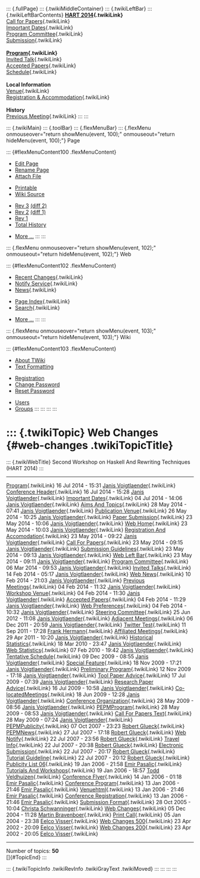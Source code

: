 ::: {.fullPage}
::: {.twikiMiddleContainer}
::: {.twikiLeftBar}
::: {.twikiLeftBarContents}
**[HART 2014](WebHome){.twikiLink}**\
[Call for Papers](CallForPapers){.twikiLink}\
[Important Dates](ImportantDates){.twikiLink}\
[Program Committee](ProgramCommittee){.twikiLink}\
[Submission](PaperSubmission){.twikiLink}\
\
**[Program](Program){.twikiLink}**\
[Invited Talk](InvitedTalks){.twikiLink}\
[Accepted Papers](AcceptedPapers){.twikiLink}\
[Schedule](Program){.twikiLink}\
\
**Local Information**\
[Venue](WorkshopVenue){.twikiLink}\
[Registration & Accommodation](RegistrationAndAccomodation){.twikiLink}\
\
**History**\
[Previous Meeting](PreviousMeetings){.twikiLink}
:::
:::

::: {.twikiMain}
::: {.toolBar}
::: {.flexMenuBar}
::: {.flexMenu onmouseover="return showMenu(event, 100);" onmouseout="return hideMenu(event, 100);"}
Page

::: {#flexMenuContent100 .flexMenuContent}
-   [Edit
    Page](http://www.program-transformation.org/edit/HART14/WebChanges?t=1536827637)
-   [Rename
    Page](http://www.program-transformation.org/rename/HART14/WebChanges)
-   [Attach
    File](http://www.program-transformation.org/attach/HART14/WebChanges)

<!-- -->

-   [Printable](http://www.program-transformation.org/view/HART14/WebChanges?skin=print.pattern)
-   [Wiki
    Source](http://www.program-transformation.org/view/HART14/WebChanges?skin=text&raw=on&contenttype=text/plain)

<!-- -->

-   [Rev
    3](http://www.program-transformation.org/view/HART14/WebChanges?rev=1.3)
    [(diff 2)](http://www.program-transformation.org/rdiff/HART14/WebChanges?rev1=1.3&rev2=1.2)
-   [Rev
    2](http://www.program-transformation.org/view/HART14/WebChanges?rev=1.2)
    [(diff 1)](http://www.program-transformation.org/rdiff/HART14/WebChanges?rev1=1.2&rev2=1.1)
-   [Rev
    1](http://www.program-transformation.org/view/HART14/WebChanges?rev=1.1)
-   [Total
    History](http://www.program-transformation.org/rdiff/HART14/WebChanges)

<!-- -->

-   [More
    \...](http://www.program-transformation.org/oops/HART14/WebChanges?template=oopsmore&param1=1.3&param2=1.3)
:::
:::

::: {.flexMenu onmouseover="return showMenu(event, 102);" onmouseout="return hideMenu(event, 102);"}
Web

::: {#flexMenuContent102 .flexMenuContent}
-   [Recent Changes](WebChanges){.twikiLink}
-   [Notify Service](WebNotify){.twikiLink}
-   [News](WebNews){.twikiLink}

<!-- -->

-   [Page Index](WebIndex){.twikiLink}
-   [Search](WebSearch){.twikiLink}

<!-- -->

-   [More
    \...](http://www.program-transformation.org/oops/HART14/WebChanges?template=oopsmore&param1=1.3&param2=1.3)
:::
:::

::: {.flexMenu onmouseover="return showMenu(event, 103);" onmouseout="return hideMenu(event, 103);"}
Wiki

::: {#flexMenuContent103 .flexMenuContent}
-   [About
    TWiki](http://www.program-transformation.org/view/TWiki/WebHome)
-   [Text
    Formatting](http://www.program-transformation.org/view/TWiki/TextFormattingRules)

<!-- -->

-   [Registration](http://www.program-transformation.org/view/TWiki/TWikiRegistration)
-   [Change
    Password](http://www.program-transformation.org/view/TWiki/ChangePassword)
-   [Reset
    Password](http://www.program-transformation.org/view/TWiki/ResetPassword)

<!-- -->

-   [Users](http://www.program-transformation.org/view/Main/TWikiUsers)
-   [Groups](http://www.program-transformation.org/view/Main/TWikiGroups)
:::
:::
:::
:::

::: {.twikiTopic}
Web Changes {#web-changes .twikiTopicTitle}
===========

::: {.twikiWebTitle}
Second Workshop on Haskell And Rewriting Techniques (HART 2014)
:::

  -------------------------------------------------------------------------- --------------------- -----------------------------------------------------------------
  [Program](Program){.twikiLink}                                             16 Jul 2014 - 15:31   [Janis Voigtlaender](../Main/JanisVoigtlaender){.twikiLink}
  [Conference Header](ConferenceHeader){.twikiLink}                          16 Jul 2014 - 15:28   [Janis Voigtlaender](../Main/JanisVoigtlaender){.twikiLink}
  [Important Dates](ImportantDates){.twikiLink}                              04 Jul 2014 - 14:06   [Janis Voigtlaender](../Main/JanisVoigtlaender){.twikiLink}
  [Aims And Topics](AimsAndTopics){.twikiLink}                               28 May 2014 - 07:41   [Janis Voigtlaender](../Main/JanisVoigtlaender){.twikiLink}
  [Publication Venue](PublicationVenue){.twikiLink}                          26 May 2014 - 10:25   [Janis Voigtlaender](../Main/JanisVoigtlaender){.twikiLink}
  [Paper Submission](PaperSubmission){.twikiLink}                            23 May 2014 - 10:06   [Janis Voigtlaender](../Main/JanisVoigtlaender){.twikiLink}
  [Web Home](WebHome){.twikiLink}                                            23 May 2014 - 10:03   [Janis Voigtlaender](../Main/JanisVoigtlaender){.twikiLink}
  [Registration And Accomodation](RegistrationAndAccomodation){.twikiLink}   23 May 2014 - 09:22   [Janis Voigtlaender](../Main/JanisVoigtlaender){.twikiLink}
  [Call For Papers](CallForPapers){.twikiLink}                               23 May 2014 - 09:15   [Janis Voigtlaender](../Main/JanisVoigtlaender){.twikiLink}
  [Submission Guidelines](SubmissionGuidelines){.twikiLink}                  23 May 2014 - 09:13   [Janis Voigtlaender](../Main/JanisVoigtlaender){.twikiLink}
  [Web Left Bar](WebLeftBar){.twikiLink}                                     23 May 2014 - 09:11   [Janis Voigtlaender](../Main/JanisVoigtlaender){.twikiLink}
  [Program Committee](ProgramCommittee){.twikiLink}                          06 Mar 2014 - 09:53   [Janis Voigtlaender](../Main/JanisVoigtlaender){.twikiLink}
  [Invited Talks](InvitedTalks){.twikiLink}                                  14 Feb 2014 - 05:17   [Janis Voigtlaender](../Main/JanisVoigtlaender){.twikiLink}
  [Web News](WebNews){.twikiLink}                                            10 Feb 2014 - 21:03   [Janis Voigtlaender](../Main/JanisVoigtlaender){.twikiLink}
  [Previous Meetings](PreviousMeetings){.twikiLink}                          04 Feb 2014 - 11:32   [Janis Voigtlaender](../Main/JanisVoigtlaender){.twikiLink}
  [Workshop Venue](WorkshopVenue){.twikiLink}                                04 Feb 2014 - 11:30   [Janis Voigtlaender](../Main/JanisVoigtlaender){.twikiLink}
  [Accepted Papers](AcceptedPapers){.twikiLink}                              04 Feb 2014 - 11:29   [Janis Voigtlaender](../Main/JanisVoigtlaender){.twikiLink}
  [Web Preferences](WebPreferences){.twikiLink}                              04 Feb 2014 - 10:32   [Janis Voigtlaender](../Main/JanisVoigtlaender){.twikiLink}
  [Steering Committee](SteeringCommittee){.twikiLink}                        25 Jun 2012 - 11:08   [Janis Voigtlaender](../Main/JanisVoigtlaender){.twikiLink}
  [Adjacent Meetings](AdjacentMeetings){.twikiLink}                          06 Dec 2011 - 20:59   [Janis Voigtlaender](../Main/JanisVoigtlaender){.twikiLink}
  [Twitter Test](TwitterTest){.twikiLink}                                    11 Sep 2011 - 17:28   [Frank Hermann](../Main/FrankHermann){.twikiLink}
  [Affiliated Meetings](AffiliatedMeetings){.twikiLink}                      29 Apr 2011 - 10:20   [Janis Voigtlaender](../Main/JanisVoigtlaender){.twikiLink}
  [Historical Statistics](HistoricalStatistics){.twikiLink}                  18 Mar 2010 - 23:47   [Janis Voigtlaender](../Main/JanisVoigtlaender){.twikiLink}
  [Web Statistics](WebStatistics){.twikiLink}                                07 Feb 2010 - 19:42   [Janis Voigtlaender](../Main/JanisVoigtlaender){.twikiLink}
  [Tentative Schedule](TentativeSchedule){.twikiLink}                        09 Dec 2009 - 08:55   [Janis Voigtlaender](../Main/JanisVoigtlaender){.twikiLink}
  [Special Feature](SpecialFeature){.twikiLink}                              18 Nov 2009 - 17:21   [Janis Voigtlaender](../Main/JanisVoigtlaender){.twikiLink}
  [Preliminary Program](PreliminaryProgram){.twikiLink}                      12 Nov 2009 - 17:18   [Janis Voigtlaender](../Main/JanisVoigtlaender){.twikiLink}
  [Tool Paper Advice](ToolPaperAdvice){.twikiLink}                           17 Jul 2009 - 07:39   [Janis Voigtlaender](../Main/JanisVoigtlaender){.twikiLink}
  [Research Paper Advice](ResearchPaperAdvice){.twikiLink}                   16 Jul 2009 - 10:58   [Janis Voigtlaender](../Main/JanisVoigtlaender){.twikiLink}
  [Co-locatedMeetings](Co-locatedMeetings){.twikiLink}                       18 Jun 2009 - 12:28   [Janis Voigtlaender](../Main/JanisVoigtlaender){.twikiLink}
  [Conference Organization](ConferenceOrganization){.twikiLink}              28 May 2009 - 08:56   [Janis Voigtlaender](../Main/JanisVoigtlaender){.twikiLink}
  [PEPMProgram](PEPMProgram){.twikiLink}                                     28 May 2009 - 08:53   [Janis Voigtlaender](../Main/JanisVoigtlaender){.twikiLink}
  [Call For Papers Text](CallForPapersText){.twikiLink}                      28 May 2009 - 07:24   [Janis Voigtlaender](../Main/JanisVoigtlaender){.twikiLink}
  [PEPMPublicity](PEPMPublicity){.twikiLink}                                 07 Oct 2007 - 23:23   [Robert Glueck](../Main/RobertGlueck){.twikiLink}
  [PEPMNews](PEPMNews){.twikiLink}                                           27 Jul 2007 - 17:18   [Robert Glueck](../Main/RobertGlueck){.twikiLink}
  [Web Notify](WebNotify){.twikiLink}                                        22 Jul 2007 - 23:56   [Robert Glueck](../Main/RobertGlueck){.twikiLink}
  [Travel Info](TravelInfo){.twikiLink}                                      22 Jul 2007 - 20:38   [Robert Glueck](../Main/RobertGlueck){.twikiLink}
  [Electronic Submission](ElectronicSubmission){.twikiLink}                  22 Jul 2007 - 20:17   [Robert Glueck](../Main/RobertGlueck){.twikiLink}
  [Tutorial Guideline](TutorialGuideline){.twikiLink}                        22 Jul 2007 - 20:12   [Robert Glueck](../Main/RobertGlueck){.twikiLink}
  [Publicity List 06](PublicityList06){.twikiLink}                           19 Jan 2006 - 21:58   [Emir Pasalic](../Main/EmirPasalic){.twikiLink}
  [Tutorials And Workshops](TutorialsAndWorkshops){.twikiLink}               19 Jan 2006 - 18:57   [Todd Veldhuizen](../Main/ToddVeldhuizen){.twikiLink}
  [Conference Flyer](ConferenceFlyer){.twikiLink}                            14 Jan 2006 - 01:18   [Emir Pasalic](../Main/EmirPasalic){.twikiLink}
  [Conference Program](ConferenceProgram){.twikiLink}                        13 Jan 2006 - 21:46   [Emir Pasalic](../Main/EmirPasalic){.twikiLink}
  [Venuehtml](Venuehtml){.twikiLink}                                         13 Jan 2006 - 21:46   [Emir Pasalic](../Main/EmirPasalic){.twikiLink}
  [Conference Registration](ConferenceRegistration){.twikiLink}              13 Jan 2006 - 21:46   [Emir Pasalic](../Main/EmirPasalic){.twikiLink}
  [Submission Format](SubmissionFormat){.twikiLink}                          28 Oct 2005 - 10:04   [Christa Schwanninger](../Main/ChristaSchwanninger){.twikiLink}
  [Web Changes](WebChanges){.twikiLink}                                      05 Dec 2004 - 11:28   [Martin Bravenboer](../Main/MartinBravenboer){.twikiLink}
  [Print Call](PrintCall){.twikiLink}                                        05 Jan 2004 - 23:38   [Eelco Visser](../Main/EelcoVisser){.twikiLink}
  [Web Changes 500](WebChanges500){.twikiLink}                               23 Apr 2002 - 20:09   [Eelco Visser](../Main/EelcoVisser){.twikiLink}
  [Web Changes 200](WebChanges200){.twikiLink}                               23 Apr 2002 - 20:05   [Eelco Visser](../Main/EelcoVisser){.twikiLink}
  -------------------------------------------------------------------------- --------------------- -----------------------------------------------------------------

Number of topics: **50**\
[]{#TopicEnd}
:::

::: {.twikiTopicInfo .twikiRevInfo .twikiGrayText .twikiMoved}
:::
:::
:::
:::
